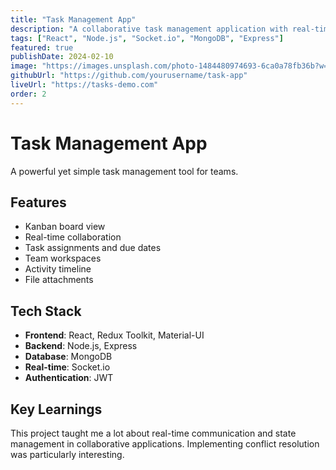```yaml
---
title: "Task Management App"
description: "A collaborative task management application with real-time updates, team workspaces, and Kanban boards."
tags: ["React", "Node.js", "Socket.io", "MongoDB", "Express"]
featured: true
publishDate: 2024-02-10
image: "https://images.unsplash.com/photo-1484480974693-6ca0a78fb36b?w=800&h=600&fit=crop"
githubUrl: "https://github.com/yourusername/task-app"
liveUrl: "https://tasks-demo.com"
order: 2
---
```


# Task Management App

A powerful yet simple task management tool for teams.

## Features

- Kanban board view
- Real-time collaboration
- Task assignments and due dates
- Team workspaces
- Activity timeline
- File attachments

## Tech Stack

- **Frontend**: React, Redux Toolkit, Material-UI
- **Backend**: Node.js, Express
- **Database**: MongoDB
- **Real-time**: Socket.io
- **Authentication**: JWT

## Key Learnings

This project taught me a lot about real-time communication and state management in collaborative applications. Implementing conflict resolution was particularly interesting.
